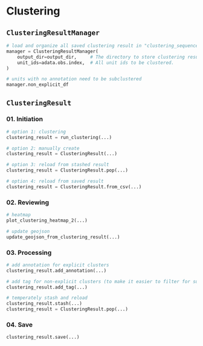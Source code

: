 # Clustering

## `ClusteringResultManager`

```python
# load and organize all saved clustering result in "clustering_sequence.txt"
manager = ClusteringResultManager(
    output_dir=output_dir,     # The directory to store clustering results.
    unit_ids=adata.obs.index,  # All unit ids to be clustered.
)

# units with no annotation need to be subclustered
manager.non_explicit_df
```

## `ClusteringResult`

### 01. Initiation

```python
# option 1: clustering
clustering_result = run_clustering(...)

# option 2: manually create
clustering_result = ClusteringResult(...)

# option 3: reload from stashed result
clustering_result = ClusteringResult.pop(...)

# option 4: reload from saved result
clustering_result = ClusteringResult.from_csv(...)
```

### 02. Reviewing

```python
# heatmap
plot_clustering_heatmap_2(...)

# update geojson
update_geojson_from_clustering_result(...)
```

### 03. Processing

```python
# add annotation for explicit clusters
clustering_result.add_annotation(...)

# add tag for non-explicit clusters (to make it easier to filter for sub-clustering)
clustering_result.add_tag(...)

# temperately stash and reload
clustering_result.stash(...)
clustering_result = ClusteringResult.pop(...)
```

### 04. Save

```python
clustering_result.save(...)
```

